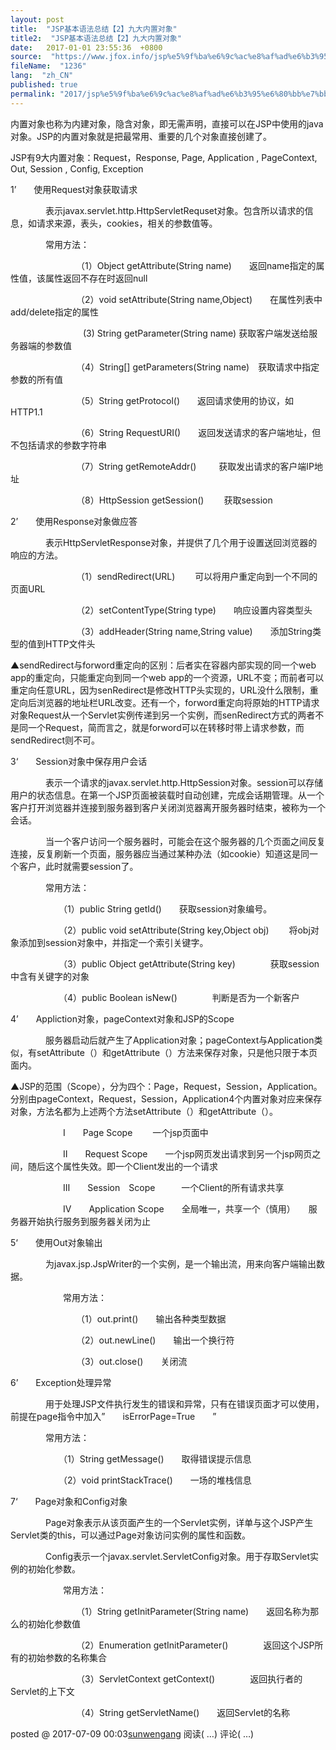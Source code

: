 ```yaml
---
layout: post
title:  "JSP基本语法总结【2】九大内置对象"
title2:  "JSP基本语法总结【2】九大内置对象"
date:   2017-01-01 23:55:36  +0800
source:  "https://www.jfox.info/jsp%e5%9f%ba%e6%9c%ac%e8%af%ad%e6%b3%95%e6%80%bb%e7%bb%932%e4%b9%9d%e5%a4%a7%e5%86%85%e7%bd%ae%e5%af%b9%e8%b1%a1.html"
fileName:  "1236"
lang:  "zh_CN"
published: true
permalink: "2017/jsp%e5%9f%ba%e6%9c%ac%e8%af%ad%e6%b3%95%e6%80%bb%e7%bb%932%e4%b9%9d%e5%a4%a7%e5%86%85%e7%bd%ae%e5%af%b9%e8%b1%a1.html"
---
```


内置对象也称为内建对象，隐含对象，即无需声明，直接可以在JSP中使用的java对象。JSP的内置对象就是把最常用、重要的几个对象直接创建了。

JSP有9大内置对象：Request，Response,  Page,  Application  ,   PageContext,   Out,  Session , Config,  Exception

1’　　使用Request对象获取请求

　　　　表示javax.servlet.http.HttpServletRequset对象。包含所以请求的信息，如请求来源，表头，cookies，相关的参数值等。

　　　　常用方法：

　　　　　　　　（1）Object   getAttribute(String  name)　　返回name指定的属性值，该属性返回不存在时返回null

　　　　　　　　（2）void  setAttribute(String  name,Object)　　在属性列表中add/delete指定的属性

　　　　　　　　   (3)  String  getParameter(String name)  获取客户端发送给服务器端的参数值

　　　　　　　　（4）String[]   getParameters(String name)　获取请求中指定参数的所有值

　　　　　　　　（5）String  getProtocol()　　返回请求使用的协议，如HTTP1.1

　　　　　　　　（6）String  RequestURI()　　返回发送请求的客户端地址，但不包括请求的参数字符串

　　　　　　　　（7）String getRemoteAddr() 　　 获取发出请求的客户端IP地址

　　　　　　　　（8）HttpSession   getSession() 　　获取session

2’　　使用Response对象做应答

　　　　表示HttpServletResponse对象，并提供了几个用于设置送回浏览器的响应的方法。

　　　　　　　　（1）sendRedirect(URL) 　　可以将用户重定向到一个不同的页面URL

　　　　　　　　（2）setContentType(String  type)　　响应设置内容类型头

　　　　　　　　（3）addHeader(String name,String  value)　　添加String类型的值到HTTP文件头

▲sendRedirect与forword重定向的区别：后者实在容器内部实现的同一个web app的重定向，只能重定向到同一个web app的一个资源，URL不变；而前者可以重定向任意URL，因为senRedirect是修改HTTP头实现的，URL没什么限制，重定向后浏览器的地址栏URL改变。还有一个，forword重定向将原始的HTTP请求对象Request从一个Servlet实例传递到另一个实例，而senRedirect方式的两者不是同一个Request，简而言之，就是forword可以在转移时带上请求参数，而sendRedirect则不可。

3‘　　Session对象中保存用户会话

　　　　表示一个请求的javax.servlet.http.HttpSession对象。session可以存储用户的状态信息。在第一个JSP页面被装载时自动创建，完成会话期管理。从一个客户打开浏览器并连接到服务器到客户关闭浏览器离开服务器时结束，被称为一个会话。

　　　　当一个客户访问一个服务器时，可能会在这个服务器的几个页面之间反复连接，反复刷新一个页面，服务器应当通过某种办法（如cookie）知道这是同一个客户，此时就需要session了。

　　　　常用方法：

　　　　　　（1）public String  getId()　　获取session对象编号。

　　　　　　（2）public  void setAttribute(String key,Object  obj)　　 将obj对象添加到session对象中，并指定一个索引关键字。

　　　　　　（3）public  Object  getAttribute(String  key)　　　　获取session中含有关键字的对象

　　　　　　（4）public Boolean  isNew()　　　　判断是否为一个新客户

4’　　Appliction对象，pageContext对象和JSP的Scope

　　　　服务器启动后就产生了Application对象；pageContext与Application类似，有setAttribute（）和getAttribute（）方法来保存对象，只是他只限于本页面内。

▲JSP的范围（Scope），分为四个：Page，Request，Session，Application。分别由pageContext，Request，Session，Application4个内置对象对应来保存对象，方法名都为上述两个方法setAttribute（）和getAttribute（）。

　　　　　　Ⅰ　　Page Scope 　　一个jsp页面中

　　　　　　Ⅱ　　Request Scope　　一个jsp网页发出请求到另一个jsp网页之间，随后这个属性失效。即一个Client发出的一个请求

　　　　　　Ⅲ　　Session　Scope　　　一个Client的所有请求共享

　　　　　　Ⅳ　　Application Scope　　全局唯一，共享一个（慎用）　　服务器开始执行服务到服务器关闭为止

5‘　　使用Out对象输出

　　　　为javax.jsp.JspWriter的一个实例，是一个输出流，用来向客户端输出数据。

　　　　　　常用方法：

　　　　　　　　（1）out.print()　　输出各种类型数据

　　　　　　　　（2）out.newLine()　　输出一个换行符

　　　　　　　　（3）out.close()　　关闭流

6’　　Exception处理异常

　　　　用于处理JSP文件执行发生的错误和异常，只有在错误页面才可以使用，前提在page指令中加入”　　isErrorPage=True　　”

　　　　常用方法：

　　　　　　（1）String  getMessage()　　取得错误提示信息

　　　　　　（2）void  printStackTrace()　　一场的堆栈信息

7‘　　Page对象和Config对象

　　　　Page对象表示从该页面产生的一个Servlet实例，详单与这个JSP产生Servlet类的this，可以通过Page对象访问实例的属性和函数。

　　　　Config表示一个javax.servlet.ServletConfig对象。用于存取Servlet实例的初始化参数。

　　　　　　常用方法：

　　　　　　　　（1）String  getInitParameter(String  name)　　返回名称为那么的初始化参数值

　　　　　　　　（2）Enumeration  getInitParameter()　　　　返回这个JSP所有的初始参数的名称集合

　　　　　　　　（3）ServletContext  getContext()　　　　返回执行者的Servlet的上下文

　　　　　　　　（4）String   getServletName()　　返回Servlet的名称
 

  posted @ 
 2017-07-09 00:03[sunwengang](https://www.jfox.info/go.php?url=http://www.cnblogs.com/1996swg/) 阅读( 
 …) 评论( 
 …)
